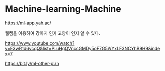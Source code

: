 # Machine-learning-Machine


https://ml-app.yah.ac/


웹캠을 이용하여 강아지 인지 고양이 인지 알 수 있다.


https://www.youtube.com/watch?v=E3wR1d6vcqQ&list=PLuHgQVnccGMDy5oF7G5WYxLF3NCYhB9H9&index=7


https://bit.ly/ml-other-plan
